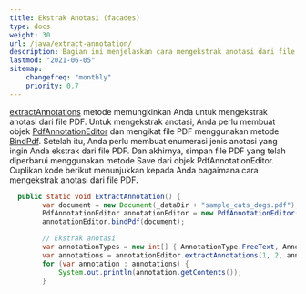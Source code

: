 ```yaml
---
title: Ekstrak Anotasi (facades)
type: docs
weight: 30
url: /java/extract-annotation/
description: Bagian ini menjelaskan cara mengekstrak anotasi dari file PDF ke XFDF dengan Aspose.PDF Facades.
lastmod: "2021-06-05"
sitemap:
    changefreq: "monthly"
    priority: 0.7
---
```


[extractAnnotations](https://reference.aspose.com/pdf/java/com.aspose.pdf.facades/PdfAnnotationEditor#extractAnnotations-int-int-int:A-0) metode memungkinkan Anda untuk mengekstrak anotasi dari file PDF. Untuk mengekstrak anotasi, Anda perlu membuat objek [PdfAnnotationEditor](https://reference.aspose.com/pdf/java/com.aspose.pdf.facades/PdfAnnotationEditor) dan mengikat file PDF menggunakan metode [BindPdf](https://reference.aspose.com/pdf/java/com.aspose.pdf.facades/Facade#bindPdf-com.aspose.pdf.IDocument-). Setelah itu, Anda perlu membuat enumerasi jenis anotasi yang ingin Anda ekstrak dari file PDF. Dan akhirnya, simpan file PDF yang telah diperbarui menggunakan metode Save dari objek PdfAnnotationEditor. Cuplikan kode berikut menunjukkan kepada Anda bagaimana cara mengekstrak anotasi dari file PDF.

```java
  public static void ExtractAnnotation() {
        var document = new Document(_dataDir + "sample_cats_dogs.pdf");
        PdfAnnotationEditor annotationEditor = new PdfAnnotationEditor();
        annotationEditor.bindPdf(document);

        // Ekstrak anotasi
        var annotationTypes = new int[] { AnnotationType.FreeText, AnnotationType.Text };
        var annotations = annotationEditor.extractAnnotations(1, 2, annotationTypes);
        for (var annotation : annotations) {
            System.out.println(annotation.getContents());
        }
```